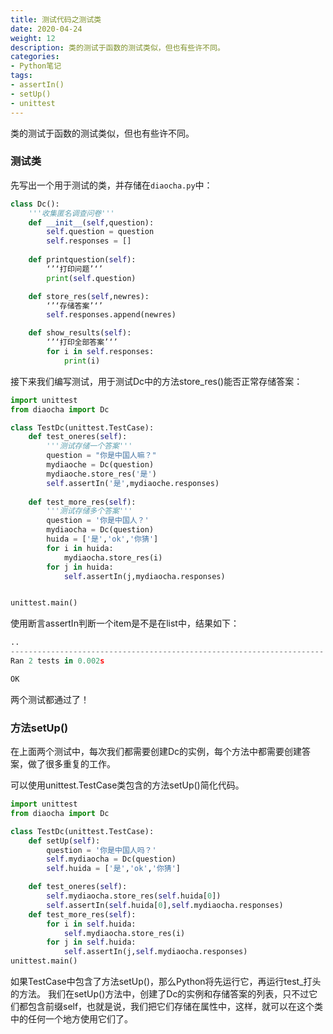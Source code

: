 ```yaml
---
title: 测试代码之测试类
date: 2020-04-24
weight: 12
description: 类的测试于函数的测试类似，但也有些许不同。
categories:
- Python笔记
tags:
- assertIn()
- setUp()
- unittest
---
```

类的测试于函数的测试类似，但也有些许不同。


### 测试类
先写出一个用于测试的类，并存储在`diaocha.py`中：


```python
class Dc():
    '''收集匿名调查问卷'''
    def __init__(self,question):
        self.question = question
        self.responses = []
    
    def printquestion(self):
        ‘’‘打印问题’‘’
        print(self.question)

    def store_res(self,newres):
        ‘’‘存储答案’‘’
        self.responses.append(newres)

    def show_results(self):
        ‘’‘打印全部答案’‘’
        for i in self.responses:
            print(i)


```
接下来我们编写测试，用于测试Dc中的方法store_res()能否正常存储答案：


```python
import unittest
from diaocha import Dc

class TestDc(unittest.TestCase):
    def test_oneres(self):
        '''测试存储一个答案'''
        question = "你是中国人嘛？"
        mydiaoche = Dc(question)
        mydiaoche.store_res('是')
        self.assertIn('是',mydiaoche.responses)
    
    def test_more_res(self):
        '''测试存储多个答案'''
        question = '你是中国人？'
        mydiaocha = Dc(question)
        huida = ['是','ok','你猜']
        for i in huida:
            mydiaocha.store_res(i)
        for j in huida:
            self.assertIn(j,mydiaocha.responses)


unittest.main()

```
使用断言assertIn判断一个item是不是在list中，结果如下：

```python
..
----------------------------------------------------------------------
Ran 2 tests in 0.002s

OK

```
两个测试都通过了！

### 方法setUp()
在上面两个测试中，每次我们都需要创建Dc的实例，每个方法中都需要创建答案，做了很多重复的工作。

可以使用unittest.TestCase类包含的方法setUp()简化代码。


```python
import unittest
from diaocha import Dc

class TestDc(unittest.TestCase):
    def setUp(self):
        question = '你是中国人吗？'
        self.mydiaocha = Dc(question)
        self.huida = ['是','ok','你猜']

    def test_oneres(self):
        self.mydiaocha.store_res(self.huida[0])
        self.assertIn(self.huida[0],self.mydiaocha.responses)
    def test_more_res(self):
        for i in self.huida:
            self.mydiaocha.store_res(i)
        for j in self.huida:
            self.assertIn(j,self.mydiaocha.responses)
unittest.main()

```
如果TestCase中包含了方法setUp()，那么Python将先运行它，再运行test_打头的方法。
我们在setUp()方法中，创建了Dc的实例和存储答案的列表，只不过它们都包含前缀self，也就是说，我们把它们存储在属性中，这样，就可以在这个类中的任何一个地方使用它们了。